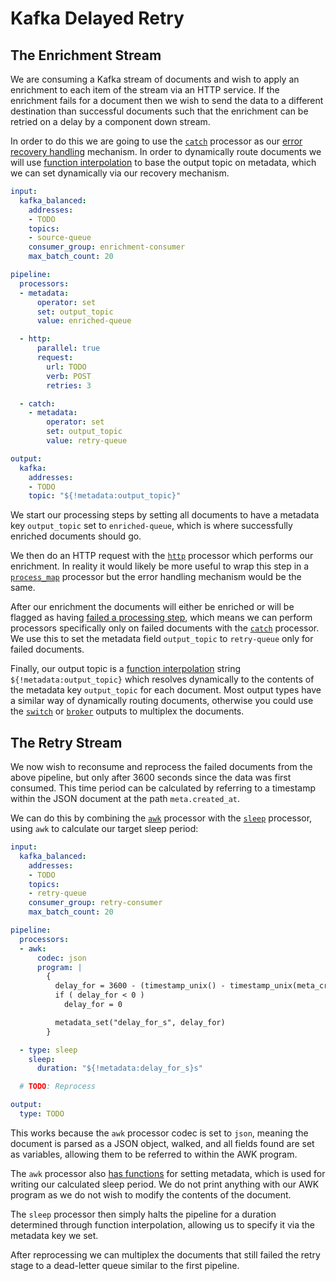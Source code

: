 Kafka Delayed Retry
===================

The Enrichment Stream
---------------------

We are consuming a Kafka stream of documents and wish to apply an enrichment to each item of the stream via an HTTP service. If the enrichment fails for a document then we wish to send the data to a different destination than successful documents such that the enrichment can be retried on a delay by a component down stream.

In order to do this we are going to use the [`catch`](../processors/README.md#catch) processor as our [error recovery handling](../error_handling.md#recover-failed-messages) mechanism. In order to dynamically route documents we will use [function interpolation](../config_interpolation.md#functions) to base the output topic on metadata, which we can set dynamically via our recovery mechanism.

```yaml
input:
  kafka_balanced:
    addresses:
    - TODO
    topics:
    - source-queue
    consumer_group: enrichment-consumer
    max_batch_count: 20

pipeline:
  processors:
  - metadata:
      operator: set
      set: output_topic
      value: enriched-queue

  - http:
      parallel: true
      request:
        url: TODO
        verb: POST
        retries: 3

  - catch:
    - metadata:
        operator: set
        set: output_topic
        value: retry-queue

output:
  kafka:
    addresses:
    - TODO
    topic: "${!metadata:output_topic}"
```

We start our processing steps by setting all documents to have a metadata key `output_topic` set to `enriched-queue`, which is where successfully enriched documents should go.

We then do an HTTP request with the [`http`](../processors/README.md#http) processor which performs our enrichment. In reality it would likely be more useful to wrap this step in a [`process_map`](../processors/README.md#process_map) processor but the error handling mechanism would be the same.

After our enrichment the documents will either be enriched or will be flagged as having [failed a processing step](../error_handling.md#processor-errors), which means we can perform processors specifically only on failed documents with the [`catch`](../processors/README.md#catch) processor. We use this to set the metadata field `output_topic` to `retry-queue` only for failed documents.

Finally, our output topic is a [function interpolation](../config_interpolation.md#functions) string `${!metadata:output_topic}` which resolves dynamically to the contents of the metadata key `output_topic` for each document. Most output types have a similar way of dynamically routing documents, otherwise you could use the [`switch`](../outputs/README.md#switch) or [`broker`](../outputs/README.md#broker) outputs to multiplex the documents.

The Retry Stream
----------------

We now wish to reconsume and reprocess the failed documents from the above pipeline, but only after 3600 seconds since the data was first consumed. This time period can be calculated by referring to a timestamp within the JSON document at the path `meta.created_at`.

We can do this by combining the [`awk`](../processors/README.md#awk) processor with the [`sleep`](../processors/README.md#sleep) processor, using `awk` to calculate our target sleep period:

```yaml
input:
  kafka_balanced:
    addresses:
    - TODO
    topics:
    - retry-queue
    consumer_group: retry-consumer
    max_batch_count: 20

pipeline:
  processors:
  - awk:
      codec: json
      program: |
        {
          delay_for = 3600 - (timestamp_unix() - timestamp_unix(meta_created_at))
          if ( delay_for < 0 )
            delay_for = 0

          metadata_set("delay_for_s", delay_for)
        }

  - type: sleep
    sleep:
      duration: "${!metadata:delay_for_s}s"

  # TODO: Reprocess

output:
  type: TODO
```

This works because the `awk` processor codec is set to `json`, meaning the document is parsed as a JSON object, walked, and all fields found are set as variables, allowing them to be referred to within the AWK program.

The `awk` processor also [has functions](../processors/awk_functions.md#metadata-functions) for setting metadata, which is used for writing our calculated sleep period. We do not print anything with our AWK program as we do not wish to modify the contents of the document.

The `sleep` processor then simply halts the pipeline for a duration determined through function interpolation, allowing us to specify it via the metadata key we set.

After reprocessing we can multiplex the documents that still failed the retry stage to a dead-letter queue similar to the first pipeline.
